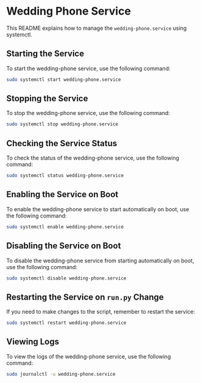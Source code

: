 # Wedding Phone Service

This README explains how to manage the `wedding-phone.service` using systemctl.

## Starting the Service

To start the wedding-phone service, use the following command:

```bash
sudo systemctl start wedding-phone.service
```

## Stopping the Service

To stop the wedding-phone service, use the following command:

```bash
sudo systemctl stop wedding-phone.service
```

## Checking the Service Status

To check the status of the wedding-phone service, use the following command:

```bash
sudo systemctl status wedding-phone.service
```

## Enabling the Service on Boot

To enable the wedding-phone service to start automatically on boot, use the following command:

```bash
sudo systemctl enable wedding-phone.service
```

## Disabling the Service on Boot

To disable the wedding-phone service from starting automatically on boot, use the following command:

```bash
sudo systemctl disable wedding-phone.service
```

## Restarting the Service on `run.py` Change

If you need to make changes to the script, remember to restart the service:

```bash
sudo systemctl restart wedding-phone.service
```

## Viewing Logs

To view the logs of the wedding-phone service, use the following command:

```bash
sudo journalctl -u wedding-phone.service
```

